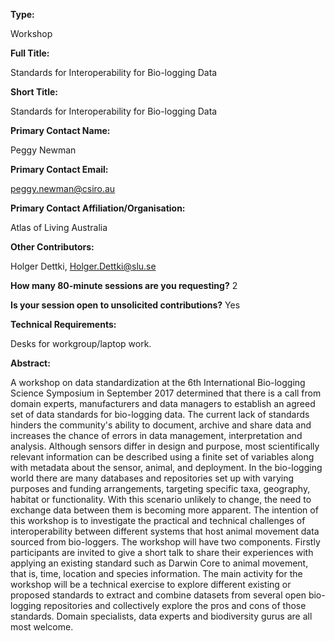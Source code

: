 

**Type:** 

Workshop

**Full Title:** 

Standards for Interoperability for Bio-logging Data

**Short Title:** 

Standards for Interoperability for Bio-logging Data

**Primary Contact Name:** 

Peggy Newman

**Primary Contact Email:** 

[peggy.newman@csiro.au](mailto:peggy.newman@csiro.au)

**Primary Contact Affiliation/Organisation:** 

Atlas of Living Australia

**Other Contributors:** 

Holger Dettki, [Holger.Dettki@slu.se](mailto:Holger.Dettki@slu.se)

**How many 80-minute sessions are you requesting?** 2

**Is your session open to unsolicited contributions?** Yes

**Technical Requirements:** 

Desks for workgroup/laptop work.

**Abstract:** 

A workshop on data standardization at the 6th International Bio-logging Science Symposium in September 2017 determined that there is a call from domain experts, manufacturers and data managers to establish an agreed set of data standards for bio-logging data.    The current lack of standards hinders the community's ability to document, archive and share data and increases the chance of errors in data management, interpretation and analysis. Although sensors differ in design and purpose, most scientifically relevant information can be described using a finite set of variables along with metadata about the sensor, animal, and deployment.   In the bio-logging world there are many databases and repositories set up with varying purposes and funding arrangements, targeting specific taxa, geography, habitat or functionality. With this scenario unlikely to change, the need to exchange data between them is becoming more apparent.   The intention of this workshop is to investigate the practical and technical challenges of interoperability between different systems that host animal movement data sourced from bio-loggers.     The workshop will have two components. Firstly participants are invited to give a short talk to share their experiences with applying an existing standard such as Darwin Core to animal movement, that is, time, location and species information.  The main activity for the workshop will be a technical exercise to explore different existing or proposed standards to extract and combine datasets from several open bio-logging repositories and collectively explore the pros and cons of those standards.  Domain specialists, data experts and biodiversity gurus are all most welcome.

